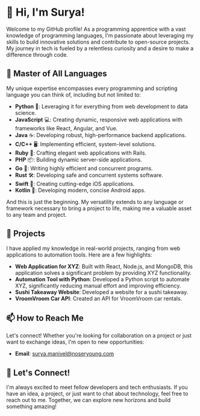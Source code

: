 # 👋 Hi, I'm Surya!

Welcome to my GitHub profile! As a programming apprentice with a vast knowledge of programming languages, I'm passionate about leveraging my skills to build innovative solutions and contribute to open-source projects. My journey in tech is fueled by a relentless curiosity and a desire to make a difference through code.

## 🌟 Master of All Languages

My unique expertise encompasses every programming and scripting language you can think of, including but not limited to:

- **Python** 🐍: Leveraging it for everything from web development to data science.
- **JavaScript** 💻: Creating dynamic, responsive web applications with frameworks like React, Angular, and Vue.
- **Java** ☕: Developing robust, high-performance backend applications.
- **C/C++** 🖥️: Implementing efficient, system-level solutions.
- **Ruby** 💎: Crafting elegant web applications with Rails.
- **PHP** 📦: Building dynamic server-side applications.
- **Go** 🚀: Writing highly efficient and concurrent programs.
- **Rust** 🛠️: Developing safe and concurrent systems software.
- **Swift** 📱: Creating cutting-edge iOS applications.
- **Kotlin** 🌈: Developing modern, concise Android apps.

And this is just the beginning. My versatility extends to any language or framework necessary to bring a project to life, making me a valuable asset to any team and project.

## 🚀 Projects

I have applied my knowledge in real-world projects, ranging from web applications to automation tools. Here are a few highlights:

- **Web Application for XYZ**: Built with React, Node.js, and MongoDB, this application solves a significant problem by providing XYZ functionality.
- **Automation Tool with Python**: Developed a Python script to automate XYZ, significantly reducing manual effort and improving efficiency.
- **Sushi Takeaway Website**: Developed a website for a sushi takeaway.
- **VroomVroom Car API**: Created an API for VroomVroom car rentals.

## 📫 How to Reach Me

Let's connect! Whether you're looking for collaboration on a project or just want to exchange ideas, I'm open to new opportunities:

- **Email**: [surya.manivel@noseryoung.com](mailto:surya.manivel@noseryoung.com)

## 🤝 Let's Connect!

I'm always excited to meet fellow developers and tech enthusiasts. If you have an idea, a project, or just want to chat about technology, feel free to reach out to me. Together, we can explore new horizons and build something amazing!

